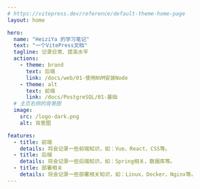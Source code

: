 ```yaml
---
# https://vitepress.dev/reference/default-theme-home-page
layout: home

hero:
  name: "HeiziYa 的学习笔记"
  text: "一个VitePress文档"
  tagline: 记录日常、提高水平
  actions:
    - theme: brand
      text: 后端
      link: /docs/web/01-使用NVM安装Node
    - theme: alt
      text: 前端
      link: /docs/PostgreSQL/01-基础
  # 主页右侧的背景图
  image:
    src: /logo-dark.png
    alt: 背景图

features:
  - title: 前端
    details: 将会记录一些前端知识，如：Vue，React，CSS等。
  - title: 后端
    details: 将会记录一些后端知识，如：Spring相关，数据库等。
  - title: 部署相关
    details: 将会记录一些部署相关知识，如：Linux，Docker，Nginx等。
---
```


